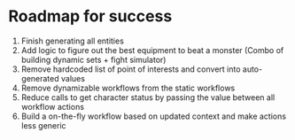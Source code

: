# Roadmap for success

1. Finish generating all entities
1. Add logic to figure out the best equipment to beat a monster (Combo of building dynamic sets + fight simulator)
1. Remove hardcoded list of point of interests and convert into auto-generated values
1. Remove dynamizable workflows from the static workflows
1. Reduce calls to get character status by passing the value between all workflow actions
1. Build a on-the-fly workflow based on updated context and make actions less generic


